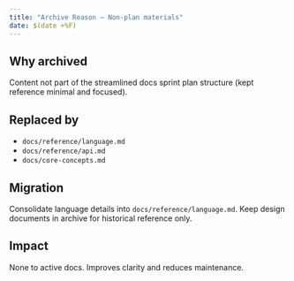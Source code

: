 ```yaml
---
title: "Archive Reason – Non-plan materials"
date: $(date +%F)
---
```


## Why archived
Content not part of the streamlined docs sprint plan structure (kept reference minimal and focused).

## Replaced by
- `docs/reference/language.md`
- `docs/reference/api.md`
- `docs/core-concepts.md`

## Migration
Consolidate language details into `docs/reference/language.md`. Keep design documents in archive for historical reference only.

## Impact
None to active docs. Improves clarity and reduces maintenance.
